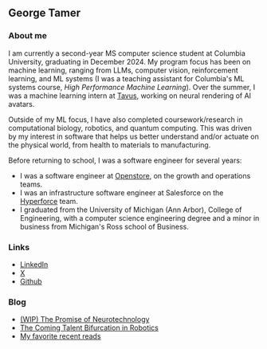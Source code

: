 ## George Tamer

### About me

I am currently a second-year MS computer science student at Columbia University, graduating in December 2024. My program focus has been on machine learning, ranging from LLMs, computer vision, reinforcement learning, and ML systems (I was a teaching assistant for Columbia's ML systems course, _High Performance Machine Learning_). Over the summer, I was a machine learning intern at [Tavus](https://tavus.io/), working on neural rendering of AI avatars.

Outside of my ML focus, I have also completed coursework/research in computational biology, robotics, and quantum computing. This was driven by my interest in software that helps us better understand and/or actuate on the physical world, from health to materials to manufacturing.

Before returning to school, I was a software engineer for several years:

- I was a software engineer at [Openstore](https://open.store/), on the growth and operations teams.
- I was an infrastructure software engineer at Salesforce on the [Hyperforce](https://www.salesforce.com/platform/public-cloud-infrastructure/) team.
- I graduated from the University of Michigan (Ann Arbor), College of Engineering, with a computer science engineering degree and a minor in business from Michigan's Ross school of Business.

### Links

- [LinkedIn](https://www.linkedin.com/in/george-tamer/)
- [X](https://x.com/georgetamer_)
- [Github](https://github.com/gtamer2)

### Blog

- [(WIP) The Promise of Neurotechnology](/promise_of_neurotech.md)
- [The Coming Talent Bifurcation in Robotics](/robotics_talent_bifurcation.md)
- [My favorite recent reads](/books.md)
